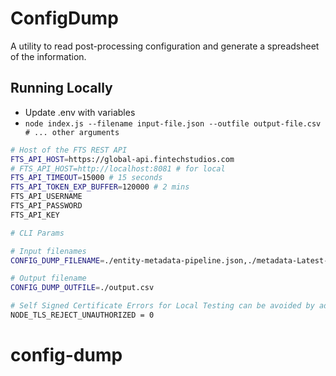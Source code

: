 # ConfigDump    

A utility to read post-processing configuration and generate a spreadsheet of the information.

## Running Locally
- Update .env with variables
- `node index.js --filename input-file.json --outfile output-file.csv # ... other arguments`

```sh
# Host of the FTS REST API
FTS_API_HOST=https://global-api.fintechstudios.com
# FTS_API_HOST=http://localhost:8081 # for local
FTS_API_TIMEOUT=15000 # 15 seconds
FTS_API_TOKEN_EXP_BUFFER=120000 # 2 mins
FTS_API_USERNAME
FTS_API_PASSWORD
FTS_API_KEY

# CLI Params

# Input filenames
CONFIG_DUMP_FILENAME=./entity-metadata-pipeline.json,./metadata-Latest-Edgar-Filings.json

# Output filename
CONFIG_DUMP_OUTFILE=./output.csv

# Self Signed Certificate Errors for Local Testing can be avoided by adding the following to the .env file
NODE_TLS_REJECT_UNAUTHORIZED = 0
```
# config-dump
